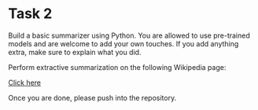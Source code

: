 # Task 2

Build a basic summarizer using Python. You are allowed to use pre-trained models and are welcome to add your own touches. If you add anything extra, make sure to explain what you did.

Perform extractive summarization on the following Wikipedia page: 

[Click here](https://en.wikipedia.org/wiki/Greek_mythology)

Once you are done, please push into the repository. 
